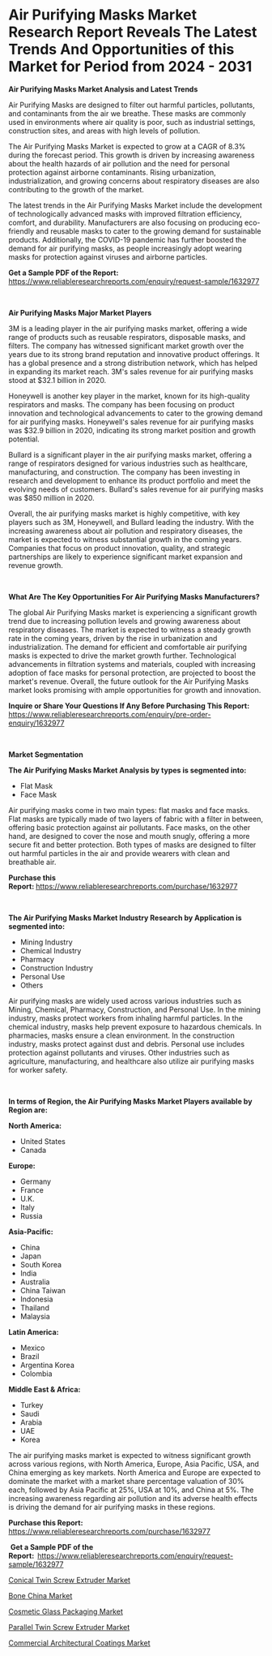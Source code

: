 <p><h1>Air Purifying Masks Market Research Report Reveals The Latest Trends And Opportunities of this Market for Period from 2024 - 2031</h1></p><p><strong>Air Purifying Masks Market Analysis and Latest Trends</strong></p>
<p><p>Air Purifying Masks are designed to filter out harmful particles, pollutants, and contaminants from the air we breathe. These masks are commonly used in environments where air quality is poor, such as industrial settings, construction sites, and areas with high levels of pollution.</p><p>The Air Purifying Masks Market is expected to grow at a CAGR of 8.3% during the forecast period. This growth is driven by increasing awareness about the health hazards of air pollution and the need for personal protection against airborne contaminants. Rising urbanization, industrialization, and growing concerns about respiratory diseases are also contributing to the growth of the market.</p><p>The latest trends in the Air Purifying Masks Market include the development of technologically advanced masks with improved filtration efficiency, comfort, and durability. Manufacturers are also focusing on producing eco-friendly and reusable masks to cater to the growing demand for sustainable products. Additionally, the COVID-19 pandemic has further boosted the demand for air purifying masks, as people increasingly adopt wearing masks for protection against viruses and airborne particles.</p></p>
<p><strong>Get a Sample PDF of the Report:&nbsp;</strong> <a href="https://www.reliableresearchreports.com/enquiry/request-sample/1632977">https://www.reliableresearchreports.com/enquiry/request-sample/1632977</a></p>
<p>&nbsp;</p>
<p><strong>Air Purifying Masks Major Market Players</strong></p>
<p><p>3M is a leading player in the air purifying masks market, offering a wide range of products such as reusable respirators, disposable masks, and filters. The company has witnessed significant market growth over the years due to its strong brand reputation and innovative product offerings. It has a global presence and a strong distribution network, which has helped in expanding its market reach. 3M's sales revenue for air purifying masks stood at $32.1 billion in 2020.</p><p>Honeywell is another key player in the market, known for its high-quality respirators and masks. The company has been focusing on product innovation and technological advancements to cater to the growing demand for air purifying masks. Honeywell's sales revenue for air purifying masks was $32.9 billion in 2020, indicating its strong market position and growth potential.</p><p>Bullard is a significant player in the air purifying masks market, offering a range of respirators designed for various industries such as healthcare, manufacturing, and construction. The company has been investing in research and development to enhance its product portfolio and meet the evolving needs of customers. Bullard's sales revenue for air purifying masks was $850 million in 2020.</p><p>Overall, the air purifying masks market is highly competitive, with key players such as 3M, Honeywell, and Bullard leading the industry. With the increasing awareness about air pollution and respiratory diseases, the market is expected to witness substantial growth in the coming years. Companies that focus on product innovation, quality, and strategic partnerships are likely to experience significant market expansion and revenue growth.</p></p>
<p>&nbsp;</p>
<p><strong>What Are The Key Opportunities For Air Purifying Masks Manufacturers?</strong></p>
<p><p>The global Air Purifying Masks market is experiencing a significant growth trend due to increasing pollution levels and growing awareness about respiratory diseases. The market is expected to witness a steady growth rate in the coming years, driven by the rise in urbanization and industrialization. The demand for efficient and comfortable air purifying masks is expected to drive the market growth further. Technological advancements in filtration systems and materials, coupled with increasing adoption of face masks for personal protection, are projected to boost the market's revenue. Overall, the future outlook for the Air Purifying Masks market looks promising with ample opportunities for growth and innovation.</p></p>
<p><strong>Inquire or Share Your Questions If Any Before Purchasing This Report:</strong> <a href="https://www.reliableresearchreports.com/enquiry/pre-order-enquiry/1632977">https://www.reliableresearchreports.com/enquiry/pre-order-enquiry/1632977</a></p>
<p>&nbsp;</p>
<p><strong>Market Segmentation</strong></p>
<p><strong>The Air Purifying Masks Market Analysis by types is segmented into:</strong></p>
<p><ul><li>Flat Mask</li><li>Face Mask</li></ul></p>
<p><p>Air purifying masks come in two main types: flat masks and face masks. Flat masks are typically made of two layers of fabric with a filter in between, offering basic protection against air pollutants. Face masks, on the other hand, are designed to cover the nose and mouth snugly, offering a more secure fit and better protection. Both types of masks are designed to filter out harmful particles in the air and provide wearers with clean and breathable air.</p></p>
<p><strong>Purchase this Report:&nbsp;</strong><a href="https://www.reliableresearchreports.com/purchase/1632977">https://www.reliableresearchreports.com/purchase/1632977</a></p>
<p>&nbsp;</p>
<p><strong>The Air Purifying Masks Market Industry Research by Application is segmented into:</strong></p>
<p><ul><li>Mining Industry</li><li>Chemical Industry</li><li>Pharmacy</li><li>Construction Industry</li><li>Personal Use</li><li>Others</li></ul></p>
<p><p>Air purifying masks are widely used across various industries such as Mining, Chemical, Pharmacy, Construction, and Personal Use. In the mining industry, masks protect workers from inhaling harmful particles. In the chemical industry, masks help prevent exposure to hazardous chemicals. In pharmacies, masks ensure a clean environment. In the construction industry, masks protect against dust and debris. Personal use includes protection against pollutants and viruses. Other industries such as agriculture, manufacturing, and healthcare also utilize air purifying masks for worker safety.</p></p>
<p>&nbsp;</p>
<p><strong>In terms of Region, the Air Purifying Masks Market Players available by Region are:</strong></p>
<p>
    <p> <strong> North America: </strong>
        <ul>
            <li>United States</li>
            <li>Canada</li>
        </ul>
        </p> 
    <p> <strong> Europe: </strong>
        <ul>
            <li>Germany</li>
            <li>France</li>
            <li>U.K.</li>
            <li>Italy</li>
            <li>Russia</li>
        </ul>
        </p> 
    <p> <strong> Asia-Pacific: </strong>
        <ul>
            <li>China</li>
            <li>Japan</li>
            <li>South Korea</li>
            <li>India</li>
            <li>Australia</li>
            <li>China Taiwan</li>
            <li>Indonesia</li>
            <li>Thailand</li>
            <li>Malaysia</li>
        </ul>
        </p> 
    <p> <strong> Latin America: </strong>
        <ul>
            <li>Mexico</li>
            <li>Brazil</li>
            <li>Argentina Korea</li>
            <li>Colombia</li>
        </ul>
        </p> 
    <p> <strong> Middle East & Africa: </strong>
        <ul>
            <li>Turkey</li>
            <li>Saudi</li>
            <li>Arabia</li>
            <li>UAE</li>
            <li>Korea</li>
        </ul>
    </p>
    </p>
<p><p>The air purifying masks market is expected to witness significant growth across various regions, with North America, Europe, Asia Pacific, USA, and China emerging as key markets. North America and Europe are expected to dominate the market with a market share percentage valuation of 30% each, followed by Asia Pacific at 25%, USA at 10%, and China at 5%. The increasing awareness regarding air pollution and its adverse health effects is driving the demand for air purifying masks in these regions.</p></p>
<p><strong>Purchase this Report: </strong><a href="https://www.reliableresearchreports.com/purchase/1632977">https://www.reliableresearchreports.com/purchase/1632977</a></p>
<p>&nbsp;<strong>Get a Sample PDF of the Report:&nbsp;&nbsp;</strong><a href="https://www.reliableresearchreports.com/enquiry/request-sample/1632977">https://www.reliableresearchreports.com/enquiry/request-sample/1632977</a></p>
<p><strong></strong></p>
<p><p><a href="https://flame-sidecar-702.notion.site/Conical-Twin-Screw-Extruder-Market-Size-Growth-and-Forecast-from-2024-2031-ec7c15eed84d43b68c6644be38e00827">Conical Twin Screw Extruder Market</a></p><p><a href="https://view.publitas.com/reportprime-1/bone-china-market-growth-market-trends-covid-19-impact-and-forecasts-for-period-from-2024-2031/">Bone China Market</a></p><p><a href="https://view.publitas.com/reportprime-1/insights-into-cosmetic-glass-packaging-market-size-analysing-market-share-trends-and-growth-from-2024-to-2031/">Cosmetic Glass Packaging Market</a></p><p><a href="https://pretty-mail-caf.notion.site/Parallel-Twin-Screw-Extruder-Market-Size-Market-Share-and-Global-Market-Analysis-Report-2024-203-accd110d8d704cebb513dd401f6fb58c">Parallel Twin Screw Extruder Market</a></p><p><a href="https://github.com/lataunyatinikmelvin59ilbd0dv/Market-Research-Report-List-1/blob/main/commercial-architectural-coatings-market.md">Commercial Architectural Coatings Market</a></p></p>